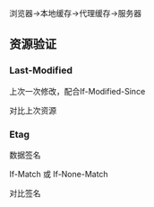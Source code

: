 浏览器->本地缓存->代理缓存->服务器

## 资源验证

### Last-Modified

上次一次修改，配合If-Modified-Since

对比上次资源

### Etag

数据签名

If-Match 或 If-None-Match

对比签名
